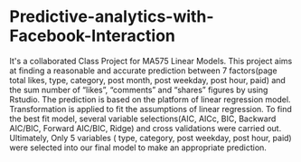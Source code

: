 # Predictive-analytics-with-Facebook-Interaction
It's a collaborated Class Project for MA575 Linear Models.
	This project aims at finding a reasonable and accurate prediction between 7 factors(page total likes, type, category, post month, post weekday, post hour, paid) and the sum number of “likes”, “comments” and “shares” figures by using Rstudio. The prediction is based on the platform of linear regression model. Transformation is applied to fit the assumptions of linear regression. To find the best fit model, several variable selections(AIC, AICc, BIC, Backward AIC/BIC, Forward AIC/BIC, Ridge) and cross validations were carried out. Ultimately, Only 5 variables ( type, category, post weekday, post hour, paid) were selected into our final model to make an appropriate prediction.   
